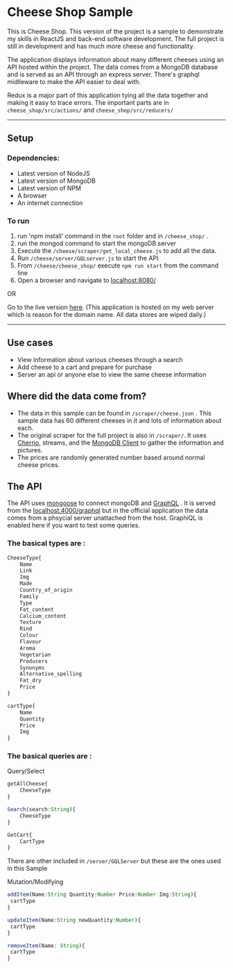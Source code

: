 # **Cheese Shop Sample**
This is Cheese Shop. This version of the project is a sample to demonstrate my skills in ReactJS and back-end software development. The full project is still in development and has much more cheese and functionality.

The application displays information about many different cheeses using an API hosted within the project. The data comes from a MongoDB database and is served as an API through an express server. There's graphql midlleware to make the API easier to deal with.

Redux is a major part of this application tying all the data together and making it easy to trace errors. The important parts are in `cheese_shop/src/actions/` and `cheese_shop/src/reducers/`

---

## **Setup**
### Dependencies:
* Latest version of NodeJS
* Latest version of MongoDB
* Latest version of NPM
* A browser
* An internet connection

### To run
1. run 'npm install' command in the `root` folder and in `/cheese_shop/` .
2. run the mongod command to start the mongoDB server 
3. Execute the `/cheese/scraper/get_local_cheese.js` to add all the data.
4. Run `/cheese/server/GQLserver.js` to start the API
5. From `/cheese/cheese_shop/` execute `npm run start` from the command line
6. Open a browser and navigate to [localhost:8080/](http://localhost:8080/)

OR

Go to the live version [here](https://gserver.hopto.org/cheeseSample). (This application is hosted on my web server which is reason for the domain name. All data stores are wiped daily.)

---

## Use cases
* View information about various cheeses through a search
* Add cheese to a cart and prepare for purchase
* Server an api or anyone else to view the same cheese information

## Where did the data come from?
* The data in this sample can be found in `/scraper/cheese.json` . This sample data has 60 different cheeses in it and lots of information about each.
* The original scraper for the full project is also in `/scraper/`. It uses [Cherrio](https://github.com/cheeriojs/cheerio), streams, and the [MongoDB Client](https://github.com/mongodb/node-mongodb-native) to gather the information and pictures.
* The prices are randomly generated number based around normal cheese prices.

## The API

The API uses [mongoose](https://github.com/Automattic/mongoose) to connect mongoDB and [GraphQL](https://github.com/graphql/graphql-js) . It is served from the [localhost:4000/graphql](http://localhost:4000/graphql) but in the official application the data comes from a phsycial server unattached from the host. GraphiQL is enabled here if you want to test some queries.

### **The basical types are :**
```javascript
CheeseType{
    Name 
    Link 
    Img 
    Made 
    Country_of_origin 
    Family 
    Type 
    Fat_content 
    Calcium_content 
    Texture 
    Rind 
    Colour 
    Flavour 
    Aroma 
    Vegetarian 
    Producers 
    Synonyms 
    Alternative_spelling 
    Fat_dry 
    Price
}

cartType{
    Name
    Quantity
    Price
    Img
}
```

### **The basical queries are :**

Query/Select

```javascript
getAllCheese{
    CheeseType
}

Search(search:String){
    CheeseType
}

GetCart{
    CartType
}
```
There are other included in `/server/GQLServer` but these are the ones used in this Sample

Mutation/Modifying
```javascript
addItem(Name:String Quantity:Number Price:Number Img:String){
 cartType   
}

updateItem(Name:String newQuantity:Number){
 cartType   
}

removeItem(Name: String){
 cartType   
}
```
